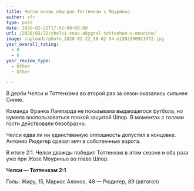 ```yaml
---
title: Челси вновь обыграл Тоттенхэм с Моуриньо
author: xfr
type: post
date: 2020-02-22T17:02:09+00:00
url: /2020/02/22/chelsi-vnov-obygral-tottenhem-s-mourino/
image: /uploads/photo_2020-02-22_18-02-54-e1582390921972.jpg
yasr_overall_rating:
  - 0
  - 0
yasr_review_type:
  - Other
  - Other

---
```

В дерби Челси и Тоттенхэма во второй раз за сезон оказались сильнее Синие.

Команда Франка Лампарда не показывала выдающегося футбола, но сумела воспользоваться плохой защитой Шпор. В моментах с голами гости действовали безобразно.

Челси едва ли ни единственную оплошность допустил в концовке. Антонио Рюдигер срезал мяч в собственные ворота.

В итоге 2:1. Челси дважды победил Тоттенхэм в этом сезоне и оба раза уже при Жозе Моуриньо во главе Шпор.

**Челси &#8212; Тоттенхэм 2:1**
  
Голы: Жиру, 15, Маркос Алонсо, 48 &#8212; Рюдигер, 89 (автогол)